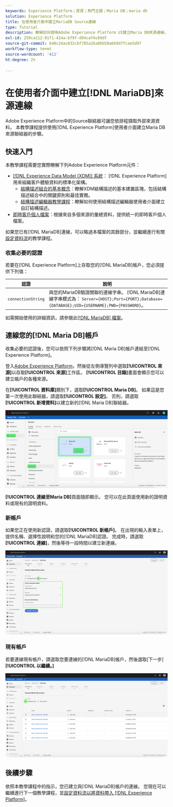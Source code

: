 ```yaml
---
keywords: Experience Platform；首頁；熱門主題；Maria DB；maria db
solution: Experience Platform
title: 在使用者介面中建立MariaDB Source連線
type: Tutorial
description: 瞭解如何使用Adobe Experience Platform UI建立Maria DB來源連線。
exl-id: 259ca112-01f1-414a-bf9f-d94caf4c69df
source-git-commit: b48c24ac032cbf785a26a86b50a669d7fcae5d97
workflow-type: tm+mt
source-wordcount: '411'
ht-degree: 2%

---
```


# 在使用者介面中建立[!DNL MariaDB]來源連線

Adobe Experience Platform中的Source聯結器可讓您依排程擷取外部來源資料。 本教學課程提供使用[!DNL Experience Platform]使用者介面建立Maria DB來源聯結器的步驟。

## 快速入門

本教學課程需要您實際瞭解下列Adobe Experience Platform元件：

* [[!DNL Experience Data Model (XDM)] 系統](../../../../../xdm/home.md)： [!DNL Experience Platform]用來組織客戶體驗資料的標準化架構。
   * [結構描述組合的基本概念](../../../../../xdm/schema/composition.md)：瞭解XDM結構描述的基本建置區塊，包括結構描述組合中的關鍵原則和最佳實務。
   * [結構描述編輯器教學課程](../../../../../xdm/tutorials/create-schema-ui.md)：瞭解如何使用結構描述編輯器使用者介面建立自訂結構描述。
* [即時客戶個人檔案](../../../../../profile/home.md)：根據來自多個來源的彙總資料，提供統一的即時客戶個人檔案。

如果您已有[!DNL MariaDB]連線，可以略過本檔案的其餘部分，並繼續進行有關[設定資料流](../../dataflow/databases.md)的教學課程。

### 收集必要的認證

若要在[!DNL Experience Platform]上存取您的[!DNL MariaDB]帳戶，您必須提供下列值：

| 認證 | 說明 |
| ---------- | ----------- |
| `connectionString` | 與您的MariaDB驗證關聯的連線字串。 [!DNL MariaDB]連線字串模式為： `Server={HOST};Port={PORT};Database={DATABASE};UID={USERNAME};PWD={PASSWORD}`。 |

如需開始使用的詳細資訊，請參閱此[[!DNL MariaDB] 檔案](https://mariadb.com/kb/en/about-mariadb-connector-odbc/)。

## 連線您的[!DNL Maria DB]帳戶

收集必要的認證後，您可以依照下列步驟將[!DNL Maria DB]帳戶連結至[!DNL Experience Platform]。

登入[Adobe Experience Platform](https://platform.adobe.com)，然後從左側導覽列中選取&#x200B;**[!UICONTROL 來源]**&#x200B;以存取&#x200B;**[!UICONTROL 來源]**&#x200B;工作區。 **[!UICONTROL 目錄]**&#x200B;畫面會顯示您可以建立帳戶的各種來源。

在&#x200B;**[!UICONTROL 資料庫]**&#x200B;類別下，選取&#x200B;**[!UICONTROL Maria DB]**。 如果這是您第一次使用此聯結器，請選取&#x200B;**[!UICONTROL 設定]**。 否則，請選取&#x200B;**[!UICONTROL 新增資料]**&#x200B;以建立新的[!DNL Maria DB]聯結器。

![](../../../../images/tutorials/create/maria-db/catalog.png)

**[!UICONTROL 連線至Maria DB]**&#x200B;頁面隨即顯示。 您可以在此頁面使用新的證明資料或現有的證明資料。

### 新帳戶

如果您正在使用新認證，請選取&#x200B;**[!UICONTROL 新帳戶]**。 在出現的輸入表單上，提供名稱、選擇性說明和您的[!DNL MariaDB]認證。 完成時，請選取&#x200B;**[!UICONTROL 連線]**，然後等待一段時間以建立新連線。

![](../../../../images/tutorials/create/maria-db/new.png)

### 現有帳戶

若要連線現有帳戶，請選取您要連線的[!DNL MariaDB]帳戶，然後選取[下一步]**[!UICONTROL 以繼續。]**

![](../../../../images/tutorials/create/maria-db/existing.png)

## 後續步驟

依照本教學課程中的指示，您已建立與[!DNL MariaDB]帳戶的連線。 您現在可以繼續進行下一個教學課程，並[設定資料流以將資料帶入 [!DNL Experience Platform]](../../dataflow/databases.md)。
